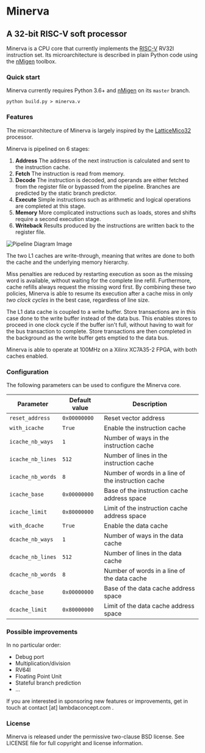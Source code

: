 # Minerva

## A 32-bit RISC-V soft processor

Minerva is a CPU core that currently implements the [RISC-V][1] RV32I instruction set. Its microarchitecture is described in plain Python code using the [nMigen][2] toolbox.

### Quick start

Minerva currently requires Python 3.6+ and [nMigen][2] on its `master` branch.

    python build.py > minerva.v

### Features

The microarchitecture of Minerva is largely inspired by the [LatticeMico32][3] processor.

Minerva is pipelined on 6 stages:

1. **Address**
   The address of the next instruction is calculated and sent to the instruction cache.
2. **Fetch**
   The instruction is read from memory.
3. **Decode**
   The instruction is decoded, and operands are either fetched from the register file or bypassed from the pipeline. Branches are predicted by the static branch predictor.
4. **Execute**
   Simple instructions such as arithmetic and logical operations are completed at this stage.
5. **Memory**
   More complicated instructions such as loads, stores and shifts require a second execution stage.
6. **Writeback**
   Results produced by the instructions are written back to the register file.

![Pipeline Diagram Image](https://docs.google.com/drawings/d/e/2PACX-1vTMkQc8ZJoiJ2AOeFGMkK0QTNx1hSG5wDrG5seLdJ3i61E4ag7wH7VFey44qhvuXotvOKxOw-mFS-VE/pub?w=850&h=761)

The two L1 caches are write-through, meaning that writes are done to both the cache and the underlying memory hierarchy.

Miss penalties are reduced by restarting execution as soon as the missing word is available, without waiting for the complete line refill. Furthermore, cache refills always request the missing word first. By combining these two policies, Minerva is able to resume its execution after a cache miss in only *two clock cycles* in the best case, regardless of line size.

The L1 data cache is coupled to a write buffer. Store transactions are in this case done to the write buffer instead of the data bus. This enables stores to proceed in one clock cycle if the buffer isn't full, without having to wait for the bus transaction to complete. Store transactions are then completed in the background as the write buffer gets emptied to the data bus.

Minerva is able to operate at 100MHz on a Xilinx XC7A35-2 FPGA, with both caches enabled.

### Configuration

The following parameters can be used to configure the Minerva core.

| Parameter         | Default value  | Description                                        |
| ----------------- | -------------- | -------------------------------------------------- |
| `reset_address`   | `0x00000000`   | Reset vector address                               |
| `with_icache`     | `True`         | Enable the instruction cache                       |
| `icache_nb_ways`  | `1`            | Number of ways in the instruction cache            |
| `icache_nb_lines` | `512`          | Number of lines in the instruction cache           |
| `icache_nb_words` | `8`            | Number of words in a line of the instruction cache |
| `icache_base`     | `0x00000000`   | Base of the instruction cache address space        |
| `icache_limit`    | `0x80000000`   | Limit of the instruction cache address space       |
| `with_dcache`     | `True`         | Enable the data cache                              |
| `dcache_nb_ways`  | `1`            | Number of ways in the data cache                   |
| `dcache_nb_lines` | `512`          | Number of lines in the data cache                  |
| `dcache_nb_words` | `8`            | Number of words in a line of the data cache        |
| `dcache_base`     | `0x00000000`   | Base of the data cache address space               |
| `dcache_limit`    | `0x80000000`   | Limit of the data cache address space              |

### Possible improvements

In no particular order:

* Debug port
* Multiplication/division
* RV64I
* Floating Point Unit
* Stateful branch prediction
* ...

If you are interested in sponsoring new features or improvements, get in touch at contact [at] lambdaconcept.com .

### License

Minerva is released under the permissive two-clause BSD license.
See LICENSE file for full copyright and license information.

[1]: https://riscv.org/specifications/
[2]: https://github.com/m-labs/nmigen/
[3]: https://github.com/m-labs/lm32/
